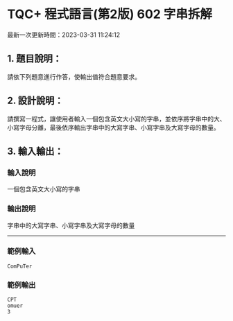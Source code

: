 # TQC+ 程式語言(第2版) 602 字串拆解
最新一次更新時間：2023-03-31 11:24:12

## 1. 題目說明：
請依下列題意進行作答，使輸出值符合題意要求。

## 2. 設計說明：
請撰寫一程式，讓使用者輸入一個包含英文大小寫的字串，並依序將字串中的大、小寫字母分離，最後依序輸出字串中的大寫字串、小寫字串及大寫字母的數量。

## 3. 輸入輸出：
### 輸入說明
一個包含英文大小寫的字串

### 輸出說明
字串中的大寫字串、小寫字串及大寫字母的數量

---

### 範例輸入
```
ComPuTer
```
### 範例輸出
```
CPT
omuer
3
```